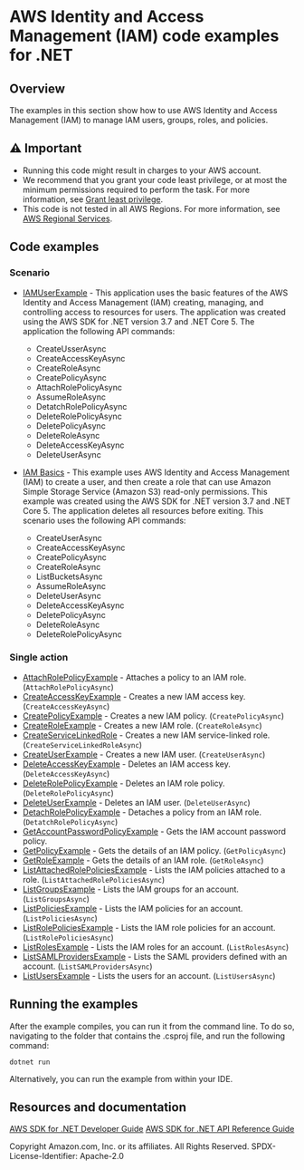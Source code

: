 # AWS Identity and Access Management (IAM) code examples for .NET

## Overview

The examples in this section show how to use AWS Identity and Access Management (IAM) to manage IAM users, groups, roles, and policies.

## ⚠️ Important

- Running this code might result in charges to your AWS account. 
- We recommend that you grant your code least privilege, or at most the minimum
  permissions required to perform the task. For more information, see
  [Grant least privilege](https://docs.aws.amazon.com/IAM/latest/UserGuide/best-practices.html#grant-least-privilege). 
- This code is not tested in all AWS Regions. For more information, see 
  [AWS Regional Services](https://aws.amazon.com/about-aws/global-infrastructure/regional-product-services/).


## Code examples

### Scenario

- [IAMUserExample](IAMUserExample/IAMUserExample/) - This application uses the
  basic features of the AWS Identity and Access Management (IAM) creating,
  managing, and controlling access to resources for users. The application was
  created using the AWS SDK for .NET version 3.7 and .NET Core 5. The application
  the following API commands:

  - CreateUsserAsync
  - CreateAccessKeyAsync
  - CreateRoleAsync
  - CreatePolicyAsync
  - AttachRolePolicyAsync
  - AssumeRoleAsync
  - DetatchRolePolicyAsync
  - DeleteRolePolicyAsync
  - DeletePolicyAsync
  - DeleteRoleAsync
  - DeleteAccessKeyAsync
  - DeleteUserAsync

- [IAM Basics](IAM_Basics_Scenario/) - This example uses AWS Identity and Access
  Management (IAM) to create a user, and then create a role that can use Amazon Simple
  Storage Service (Amazon S3) read-only permissions. This example was created using
  the AWS SDK for .NET version 3.7 and .NET Core 5. The application deletes all
  resources before exiting. This scenario uses the following API commands:

  - CreateUserAsync
  - CreateAccessKeyAsync
  - CreatePolicyAsync
  - CreateRoleAsync
  - ListBucketsAsync
  - AssumeRoleAsync
  - DeleteUserAsync
  - DeleteAccessKeyAsync
  - DeletePolicyAsync
  - DeleteRoleAsync
  - DeleteRolePolicyAsync

### Single action

- [AttachRolePolicyExample](AttachRolePolicyExample/AttachRolePolicyExample/) - Attaches a policy to an IAM role. (`AttachRolePolicyAsync`)
- [CreateAccessKeyExample](CreateAccessKeyExample/CreateAccessKeyExample/) - Creates a new IAM access key. (`CreateAccessKeyAsync`)
- [CreatePolicyExample](CreatePolicyExample/) - Creates a new IAM policy. (`CreatePolicyAsync`)
- [CreateRoleExample](CreateRoleExample/) - Creates a new IAM role. (`CreateRoleAsync`)
- [CreateServiceLinkedRole](CreateServiceLinkedRole/) - Creates a new IAM service-linked role. (`CreateServiceLinkedRoleAsync`)
- [CreateUserExample](CreateUserExample/) - Creates a new IAM user. (`CreateUserAsync`)
- [DeleteAccessKeyExample](DeleteAccessKeyExample/) - Deletes an IAM access key. (`DeleteAccessKeyAsync`)
- [DeleteRolePolicyExample](DeleteRolePolicyExample/) - Deletes an IAM role policy. (`DeleteRolePolicyAsync`)
- [DeleteUserExample](DeleteUserExample/) - Deletes an IAM user. (`DeleteUserAsync`)
- [DetachRolePolicyExample](DetachRolePolicyExample/) - Detaches a policy from an IAM role. (`DetatchRolePolicyAsync`)
- [GetAccountPasswordPolicyExample](GetAccountPasswordPolicyExample/) - Gets the IAM account password policy.
- [GetPolicyExample](GetPolicyExample/) - Gets the details of an IAM policy. (`GetPolicyAsync`)
- [GetRoleExample](GetRoleExample/) - Gets the details of an IAM role. (`GetRoleAsync`)
- [ListAttachedRolePoliciesExample](ListAttachedRolePoliciesExample/) - Lists the IAM policies attached to a role. (`ListAttachedRolePoliciesAsync`)
- [ListGroupsExample](ListGroupsExample/) - Lists the IAM groups for an account. (`ListGroupsAsync`)
- [ListPoliciesExample](ListPoliciesExample/) - Lists the IAM policies for an account. (`ListPoliciesAsync`)
- [ListRolePoliciesExample](ListRolePoliciesExample/) - Lists the IAM role policies for an account. (`ListRolePoliciesAsync`)
- [ListRolesExample](ListRolesExample/) - Lists the IAM roles for an account. (`ListRolesAsync`)
- [ListSAMLProvidersExample](ListSAMLProvidersExample/) - Lists the SAML providers defined with an account. (`ListSAMLProvidersAsync`)
- [ListUsersExample](ListUsersExample/) - Lists the users for an account. (`ListUsersAsync`)


## Running the examples

After the example compiles, you can run it from the command line. To do so,
navigating to the folder that contains the .csproj file, and run the following
command:

```
dotnet run
```

Alternatively, you can run the example from within your IDE.

## Resources and documentation

[AWS SDK for .NET Developer Guide](https://docs.aws.amazon.com/sdk-for-net/v3/developer-guide/welcome.html)
[AWS SDK for .NET API Reference Guide](https://docs.aws.amazon.com/sdkfornet/v3/apidocs/index.html)

Copyright Amazon.com, Inc. or its affiliates. All Rights Reserved. SPDX-License-Identifier: Apache-2.0

